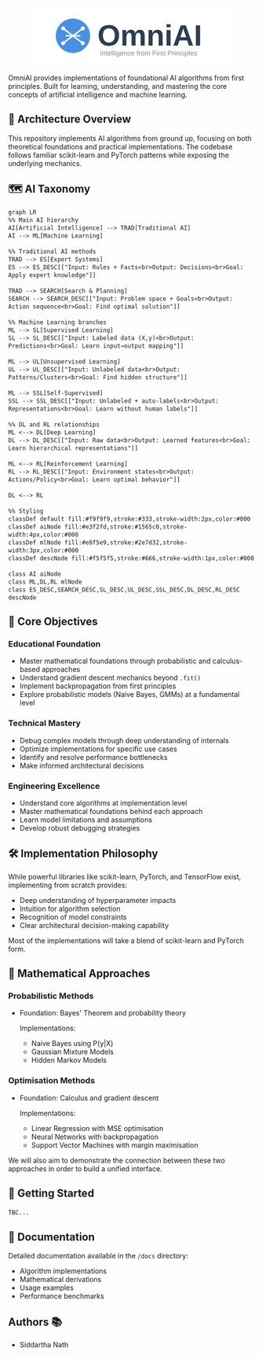 <p align="center">
 <img src="assets/logo.svg" alt="OmniAI Logo" width="400"/>
</p>

OmniAI provides implementations of foundational AI algorithms from first principles. Built for learning, understanding, and mastering the core concepts of artificial intelligence and machine learning.

## 🌟 Architecture Overview

This repository implements AI algorithms from ground up, focusing on both theoretical foundations and practical implementations. The codebase follows familiar scikit-learn and PyTorch patterns while exposing the underlying mechanics.

## 🗺️ AI Taxonomy

```mermaid
graph LR
%% Main AI hierarchy
AI[Artificial Intelligence] --> TRAD[Traditional AI]
AI --> ML[Machine Learning]

%% Traditional AI methods
TRAD --> ES[Expert Systems]
ES --> ES_DESC[["Input: Rules + Facts<br>Output: Decisions<br>Goal: Apply expert knowledge"]]

TRAD --> SEARCH[Search & Planning]
SEARCH --> SEARCH_DESC[["Input: Problem space + Goals<br>Output: Action sequence<br>Goal: Find optimal solution"]]

%% Machine Learning branches
ML --> SL[Supervised Learning]
SL --> SL_DESC[["Input: Labeled data (X,y)<br>Output: Predictions<br>Goal: Learn input→output mapping"]]

ML --> UL[Unsupervised Learning]
UL --> UL_DESC[["Input: Unlabeled data<br>Output: Patterns/Clusters<br>Goal: Find hidden structure"]]

ML --> SSL[Self-Supervised]
SSL --> SSL_DESC[["Input: Unlabeled + auto-labels<br>Output: Representations<br>Goal: Learn without human labels"]]

%% DL and RL relationships
ML <--> DL[Deep Learning]
DL --> DL_DESC[["Input: Raw data<br>Output: Learned features<br>Goal: Learn hierarchical representations"]]

ML <--> RL[Reinforcement Learning]
RL --> RL_DESC[["Input: Environment states<br>Output: Actions/Policy<br>Goal: Learn optimal behavior"]]

DL <--> RL

%% Styling
classDef default fill:#f9f9f9,stroke:#333,stroke-width:2px,color:#000
classDef aiNode fill:#e3f2fd,stroke:#1565c0,stroke-width:4px,color:#000
classDef mlNode fill:#e8f5e9,stroke:#2e7d32,stroke-width:3px,color:#000
classDef descNode fill:#f5f5f5,stroke:#666,stroke-width:1px,color:#000

class AI aiNode
class ML,DL,RL mlNode
class ES_DESC,SEARCH_DESC,SL_DESC,UL_DESC,SSL_DESC,DL_DESC,RL_DESC descNode
```

## 🎯 Core Objectives

### Educational Foundation
- Master mathematical foundations through probabilistic and calculus-based approaches
- Understand gradient descent mechanics beyond `.fit()`
- Implement backpropagation from first principles
- Explore probabilistic models (Naive Bayes, GMMs) at a fundamental level

### Technical Mastery
- Debug complex models through deep understanding of internals
- Optimize implementations for specific use cases
- Identify and resolve performance bottlenecks
- Make informed architectural decisions

### Engineering Excellence
- Understand core algorithms at implementation level
- Master mathematical foundations behind each approach
- Learn model limitations and assumptions
- Develop robust debugging strategies

## 🛠️ Implementation Philosophy

While powerful libraries like scikit-learn, PyTorch, and TensorFlow exist, implementing from scratch provides:
- Deep understanding of hyperparameter impacts
- Intuition for algorithm selection
- Recognition of model constraints
- Clear architectural decision-making capability

Most of the implementations will take a blend of scikit-learn and PyTorch form.
## 🧮 Mathematical Approaches

### Probabilistic Methods
- Foundation: Bayes' Theorem and probability theory

   Implementations:
    - Naive Bayes using P(y|X)
    - Gaussian Mixture Models
    - Hidden Markov Models

### Optimisation Methods
- Foundation: Calculus and gradient descent
   
   Implementations:
    - Linear Regression with MSE optimisation
    - Neural Networks with backpropagation
    - Support Vector Machines with margin maximisation

We will also aim to demonstrate the connection between these two approaches in order to build
a unified interface.
## 🚀 Getting Started

```bash
TBC...
```

## 📖 Documentation

Detailed documentation available in the `/docs` directory:
- Algorithm implementations
- Mathematical derivations
- Usage examples
- Performance benchmarks

## Authors 📚
- Siddartha Nath 
